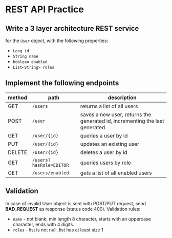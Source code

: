 # REST API Practice
## Write a 3 layer architecture REST service
for the `User` object, with the following properties:
- `Long id`
- `String name`
- `boolean enabled`
- `List<String> roles`

## Implement the following endpoints

| method | path                    | description                                                                 |
|--------|-------------------------|-----------------------------------------------------------------------------|
| GET    | `/users`                | returns a list of all users                                                 |
| POST   | `/user`                 | saves a new user, returns the generated id, incrementing the last generated |
| GET    | `/user/{id}`            | queries a user by id                                                        |
| PUT    | `/user/{id}`            | updates an existing user                                                    |
| DELETE | `/user/{id}`            | deletes a user by id                                                        |
| GET    | `/users?hasRole=EDITOR` | queries users by role                                                       |
| GET    | `/users/enabled`        | gets a list of all enabled users                                            |


## Validation
In case of invalid User object is sent with POST/PUT request, send **BAD_REQUEST** as response (status code 400).
Validation rules:
- `name` - not blank, min length 8 character, starts with an uppercase character, ends with 4 digits.
- `roles` - list is not null, list has at least size 1
 